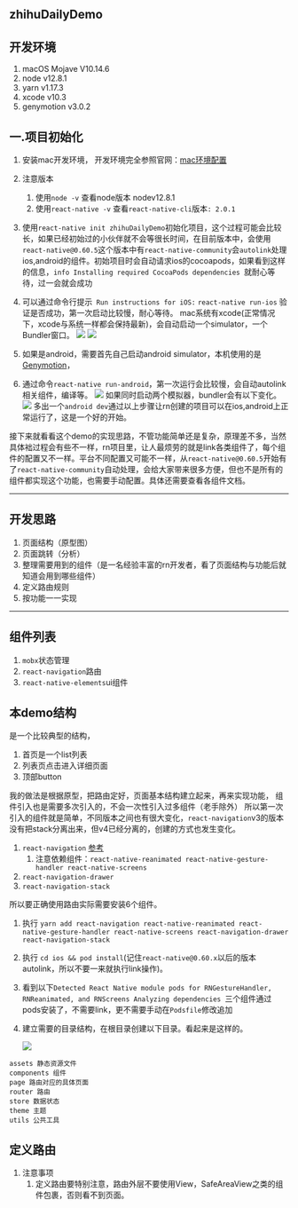 ## zhihuDailyDemo


## 开发环境
1. macOS Mojave V10.14.6
2. node v12.8.1
3. yarn v1.17.3
4. xcode v10.3
5. genymotion v3.0.2



## 一.项目初始化

1. 安装mac开发环境，
开发环境完全参照官网：[mac环境配置](https://reactnative.cn/docs/getting-started/)

2. 注意版本
   1. 使用`node -v` 查看node版本 nodev12.8.1
   2. 使用`react-native -v` 查看`react-native-cli`版本`: 2.0.1`
3. 使用`react-native init zhihuDailyDemo`初始化项目，这个过程可能会比较长，如果已经初始过的小伙伴就不会等很长时间，在目前版本中，会使用`react-native@0.60.5`这个版本中有`react-native-community`会`autolink`处理ios,android的组件。初始项目时会自动请求ios的cocoapods，如果看到这样的信息，`info Installing required CocoaPods dependencies
`就耐心等待，过一会就会成功
   
   
4. 可以通过命令行提示` Run instructions for iOS:` `react-native run-ios` 验证是否成功，第一次启动比较慢，耐心等待。
mac系统有xcode(正常情况下，xcode与系统一样都会保持最新)，会自动启动一个simulator，一个Bundler窗口。
![](images/iosSimulator.png)
![](images/bundler.png)

5. 如果是android，需要首先自己启动android simulator，本机使用的是[Genymotion](http://www.genymotion.net/)，
6. 通过命令`react-native run-android`，第一次运行会比较慢，会自动autolink相关组件，编译等。
 ![](images/androidSimulator.png)
如果同时启动两个模拟器，bundler会有以下变化。
![](images/bundler2.png)
多出一个`android dev`通过以上步骤让rn创建的项目可以在ios,android上正常运行了，这是一个好的开始。

接下来就看看这个demo的实现思路，不管功能简单还是复杂，原理差不多，当然具体袦过程会有些不一样，rn项目里，让人最烦劳的就是link各类组件了，每个组件的配置又不一样。平台不同配置又可能不一样，从`react-native@0.60.5`开始有了`react-native-community`自动处理，会给大家带来很多方便，但也不是所有的组件都实现这个功能，也需要手动配置。具体还需要查看各组件文档。

---
## 开发思路
1. 页面结构（原型图）
2. 页面跳转（分析）
3. 整理需要用到的组件（是一名经验丰富的rn开发者，看了页面结构与功能后就知道会用到哪些组件）
4. 定义路由规则
5. 按功能一一实现

---
## 组件列表 

1. `mobx`状态管理
2. `react-navigation`路由
3. `react-native-elements`ui组件


## 本demo结构
是一个比较典型的结构，
1. 首页是一个list列表
2. 列表页点击进入详细页面
3. 顶部button

我的做法是根据原型，把路由定好，页面基本结构建立起来，再来实现功能，
组件引入也是需要多次引入的，不会一次性引入过多组件（老手除外）
所以第一次引入的组件就是简单，不同版本之间也有很大变化，`react-navigation`v3的版本没有把stack分离出来，但v4已经分离的，创建的方式也发生变化。
1. `react-navigation` [参考](https://reactnavigation.org/docs/en/getting-started.html)
    1. 注意依赖组件：`react-native-reanimated react-native-gesture-handler react-native-screens`
2. `react-navigation-drawer` 
3. `react-navigation-stack`

所以要正确使用路由实际需要安装6个组件。
1. 执行 `yarn add react-navigation react-native-reanimated react-native-gesture-handler react-native-screens react-navigation-drawer react-navigation-stack`
2. 执行 `cd ios && pod install`(记住`react-native@0.60.x`以后的版本autolink，所以不要一来就执行link操作)。
3. 看到以下`Detected React Native module pods for RNGestureHandler, RNReanimated, and RNScreens
        Analyzing dependencies
`三个组件通过pods安装了，不需要link，更不需要手动在`Podsfile`修改追加
4. 建立需要的目录结构，在根目录创建以下目录。看起来是这样的。

    ![](images/codeFilder.png)
```text
assets 静态资源文件
components 组件
page 路由对应的具体页面
router 路由
store 数据状态
theme 主题
utils 公共工具
```

## 定义路由
1. 注意事项
    1. 定义路由要特别注意，路由外层不要使用View，SafeAreaView之类的组件包裹，否则看不到页面。
    


